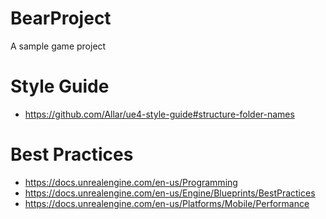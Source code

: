 # BearProject
A sample game project

# Style Guide
- https://github.com/Allar/ue4-style-guide#structure-folder-names

# Best Practices
- https://docs.unrealengine.com/en-us/Programming
- https://docs.unrealengine.com/en-us/Engine/Blueprints/BestPractices
- https://docs.unrealengine.com/en-us/Platforms/Mobile/Performance
